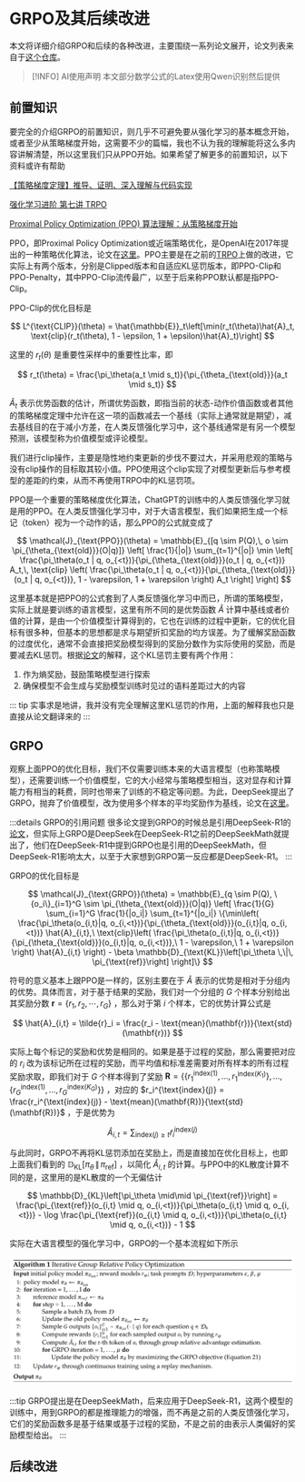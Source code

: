 # GRPO及其后续改进

本文将详细介绍GRPO和后续的各种改进，主要围绕一系列论文展开，论文列表来自于[这个仓库](https://github.com/xhyumiracle/Awesome-AgenticLLM-RL-Papers?tab=readme-ov-file#sec27-agentic-rl-algorithms)。

> [!INFO] AI使用声明
> 本文部分数学公式的Latex使用Qwen识别然后提供

## 前置知识

要完全的介绍GRPO的前置知识，则几乎不可避免要从强化学习的基本概念开始，或者至少从策略梯度开始，这需要不少的篇幅，我也不认为我的理解能将这么多内容讲解清楚，所以这里我们只从PPO开始。如果希望了解更多的前置知识，以下资料或许有帮助

[【策略梯度定理】推导、证明、深入理解与代码实现](https://zhuanlan.zhihu.com/p/491647161)

[强化学习进阶 第七讲 TRPO](https://zhuanlan.zhihu.com/p/26308073)

[Proximal Policy Optimization (PPO) 算法理解：从策略梯度开始](https://zhuanlan.zhihu.com/p/614115887)

PPO，即Proximal Policy Optimization或近端策略优化，是OpenAI在2017年提出的一种策略优化算法，论文在[这里](https://arxiv.org/pdf/1707.06347)。PPO主要是在之前的[TRPO](https://arxiv.org/pdf/1502.05477)上做的改进，它实际上有两个版本，分别是Clipped版本和自适应KL惩罚版本，即PPO-Clip和PPO-Penalty，其中PPO-Clip流传最广，以至于后来称PPO默认都是指PPO-Clip。

PPO-Clip的优化目标是

$$
L^{\text{CLIP}}(\theta) = \hat{\mathbb{E}}_t\left[\min(r_t(\theta)\hat{A}_t, \text{clip}(r_t(\theta), 1 - \epsilon, 1 + \epsilon)\hat{A}_t)\right]
$$

这里的 $r_t(\theta)$ 是重要性采样中的重要性比率，即

$$
r_t(\theta) = \frac{\pi_\theta(a_t \mid s_t)}{\pi_{\theta_{\text{old}}}(a_t \mid s_t)}
$$

$\hat{A}_t$ 表示优势函数的估计，所谓优势函数，即指当前的状态-动作价值函数或者其他的策略梯度定理中允许在这一项的函数减去一个基线（实际上通常就是期望），减去基线目的在于减小方差，在人类反馈强化学习中，这个基线通常是有另一个模型预测，该模型称为价值模型或评论模型。

我们进行clip操作，主要是隐性地约束更新的步伐不要过大，并采用悲观的策略与没有clip操作的目标取其较小值。PPO使用这个clip实现了对模型更新后与参考模型的差距的约束，从而不再使用TRPO中的KL惩罚项。

PPO是一个重要的策略梯度优化算法，ChatGPT的训练中的人类反馈强化学习就是用的PPO。在人类反馈强化学习中，对于大语言模型，我们如果把生成一个标记（token）视为一个动作的话，那么PPO的公式就变成了

$$
\mathcal{J}_{\text{PPO}}(\theta) = \mathbb{E}_{[q \sim P(Q),\, o \sim \pi_{\theta_{\text{old}}}(O|q)]} \left[ \frac{1}{|o|} \sum_{t=1}^{|o|} \min \left[ \frac{\pi_\theta(o_t | q, o_{<t})}{\pi_{\theta_{\text{old}}}(o_t | q, o_{<t})} A_t,\, \text{clip} \left( \frac{\pi_\theta(o_t | q, o_{<t})}{\pi_{\theta_{\text{old}}}(o_t | q, o_{<t})}, 1 - \varepsilon, 1 + \varepsilon \right) A_t \right] \right]
$$

这里基本就是把PPO的公式套到了人类反馈强化学习中而已，所谓的策略模型，实际上就是要训练的语言模型，这里有所不同的是优势函数 $\hat{A}$ 计算中基线或者价值的计算，是由一个价值模型计算得到的，它也在训练的过程中更新，它的优化目标有很多种，但基本的思想都是求与期望折扣奖励的均方误差。为了缓解奖励函数的过度优化，通常不会直接把奖励模型得到的奖励分数作为实际使用的奖励，而是要减去KL惩罚。根据[论文](https://arxiv.org/pdf/2009.01325)的解释，这个KL惩罚主要有两个作用：

1. 作为熵奖励，鼓励策略模型进行探索
2. 确保模型不会生成与奖励模型训练时见过的语料差距过大的内容

::: tip
实事求是地讲，我并没有完全理解这里KL惩罚的作用，上面的解释我也只是直接从论文翻译来的
:::

## GRPO

观察上面PPO的优化目标，我们不仅需要训练本来的大语言模型（也称策略模型），还需要训练一个价值模型，它的大小经常与策略模型相当，这对显存和计算能力有相当的耗费，同时也带来了训练的不稳定等问题。为此，DeepSeek提出了GRPO，抛弃了价值模型，改为使用多个样本的平均奖励作为基线，论文在[这里](https://arxiv.org/pdf/2402.03300)。

:::details GRPO的引用问题
很多论文提到GRPO的时候总是引用DeepSeek-R1的[论文](https://arxiv.org/pdf/2501.12948)，但实际上GRPO是DeepSeek在DeepSeek-R1之前的DeepSeekMath就提出了，他们在DeepSeek-R1中提到GRPO也是引用的DeepSeekMath，但DeepSeek-R1影响太大，以至于大家想到GRPO第一反应都是DeepSeek-R1。
:::

GRPO的优化目标是

$$
\mathcal{J}_{\text{GRPO}}(\theta) = \mathbb{E}_{q \sim P(Q), \{o_i\}_{i=1}^G \sim \pi_{\theta_{\text{old}}}(O|q)} \left[ \frac{1}{G} \sum_{i=1}^G \frac{1}{|o_i|} \sum_{t=1}^{|o_i|} \{\min\left( \frac{\pi_\theta(o_{i,t}|q, o_{i,<t})}{\pi_{\theta_{\text{old}}}(o_{i,t}|q, o_{i,<t})} \hat{A}_{i,t},\ \text{clip}\left( \frac{\pi_\theta(o_{i,t}|q, o_{i,<t})}{\pi_{\theta_{\text{old}}}(o_{i,t}|q, o_{i,<t})},\ 1 - \varepsilon,\ 1 + \varepsilon \right) \hat{A}_{i,t} \right) - \beta \mathbb{D}_{\text{KL}}\left[\pi_\theta \,\|\, \pi_{\text{ref}}\right] \right]\}
$$

符号的意义基本上跟PPO是一样的，区别主要在于 $\hat{A}$ 表示的优势是相对于分组内的优势。具体而言，对于基于结果的奖励，我们对一个分组的 $G$ 个样本分别给出其奖励分数 $\mathbf{r} = \{r_1, r_2, \cdots, r_G\}$ ，那么对于第 $i$ 个样本，它的优势计算公式是

$$
\hat{A}_{i,t} = \tilde{r}_i = \frac{r_i - \text{mean}(\mathbf{r})}{\text{std}(\mathbf{r})}
$$

实际上每个标记的奖励和优势是相同的。如果是基于过程的奖励，那么需要把对应的 $r_i$ 改为该标记所在过程的奖励，而平均值和标准差需要对所有样本的所有过程奖励求取，即我们对于 $G$ 个样本得到了奖励 $\mathbf{R} = \left\{ \left\{ r_1^{\text{index}(1)}, \ldots, r_1^{\text{index}(K_1)} \right\}, \ldots, \left\{ r_G^{\text{index}(1)}, \ldots, r_G^{\text{index}(K_G)} \right\} \right\}$ ，对应的 $r_i^{\text{index}(j)} = \frac{r_i^{\text{index}(j)} - \text{mean}(\mathbf{R})}{\text{std}(\mathbf{R})}$ ，于是优势为

$$
\hat{A}_{i,t} = \sum_{\text{index}(j) \geq t} \widetilde{r}_i^{\text{index}(j)}
$$

与此同时，GRPO不再将KL惩罚添加在奖励上，而是直接加在优化目标上，也即上面我们看到的 $\mathbb{D}_{\text{KL}}\left[\pi_\theta \,\|\, \pi_{\text{ref}}\right]$ ，以简化 $\hat{A}_{i,t}$ 的计算。与PPO中的KL散度计算不同的是，这里用的是KL散度的一个无偏估计

$$
\mathbb{D}_{KL}\left[\pi_\theta \mid\mid \pi_{\text{ref}}\right] = \frac{\pi_{\text{ref}}(o_{i,t} \mid q, o_{i,<t})}{\pi_\theta(o_{i,t} \mid q, o_{i,<t})} - \log \frac{\pi_{\text{ref}}(o_{i,t} \mid q, o_{i,<t})}{\pi_\theta(o_{i,t} \mid q, o_{i,<t})} - 1
$$

实际在大语言模型的强化学习中，GRPO的一个基本流程如下所示

![grpo-algorithm](./images/grpo-algorithm.png)

:::tip
GRPO提出是在DeepSeekMath，后来应用于DeepSeek-R1，这两个模型的训练中，用到GRPO的都是推理能力的增强，而不再是之前的人类反馈强化学习，它们的奖励函数多是基于结果或基于过程的奖励，不是之前的由表示人类偏好的奖励模型给出。
:::

## 后续改进